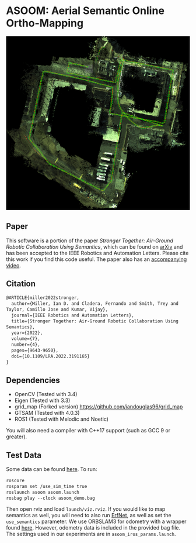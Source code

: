 # ASOOM: Aerial Semantic Online Ortho-Mapping

![Demo Image](demo_img.png)

## Paper
This software is a portion of the paper _Stronger Together: Air-Ground Robotic Collaboration Using Semantics_, which can be found on [arXiv](https://arxiv.org/abs/2206.14289) and has been accepted to the IEEE Robotics and Automation Letters.  Please cite this work if you find this code useful.  The paper also has an [accompanying video](https://www.youtube.com/watch?v=4e7eQaG9wB0).

## Citation
```
@ARTICLE{miller2022stronger,  
  author={Miller, Ian D. and Cladera, Fernando and Smith, Trey and Taylor, Camillo Jose and Kumar, Vijay},
  journal={IEEE Robotics and Automation Letters},
  title={Stronger Together: Air-Ground Robotic Collaboration Using Semantics},
  year={2022},
  volume={7},
  number={4},
  pages={9643-9650},
  doi={10.1109/LRA.2022.3191165}
}
```

## Dependencies
* OpenCV (Tested with 3.4)
* Eigen (Tested with 3.3)
* grid_map (Forked version) https://github.com/iandouglas96/grid_map
* GTSAM (Tested with 4.0.3)
* ROS1 (Tested with Melodic and Noetic)

You will also need a compiler with C++17 support (such as GCC 9 or greater).

## Test Data
Some data can be found [here](https://drive.google.com/file/d/1XzIDCkFKaATIreknPa39f1PhiEZI8kid/view?usp=sharing).
To run:
```
roscore
rosparam set /use_sim_time true
roslaunch asoom asoom.launch
rosbag play --clock asoom_demo.bag
```
Then open rviz and load `launch/viz.rviz`.
If you would like to map semantics as well, you will need to also run [ErfNet](https://github.com/iandouglas96/erfnet_pytorch_ros), as well as set the `use_semantics` parameter.
We use ORBSLAM3 for odometry with a wrapper found [here](https://github.com/iandouglas96/orbslam3_ros/).
However, odometry data is included in the provided bag file.
The settings used in our experiments are in `asoom_iros_params.launch`.
